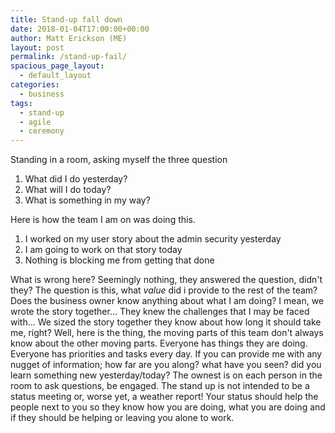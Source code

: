 ```yaml
---
title: Stand-up fall down
date: 2018-01-04T17:00:00+00:00
author: Matt Erickson (ME)
layout: post
permalink: /stand-up-fail/
spacious_page_layout:
  - default_layout
categories:
  - business
tags:
  - stand-up
  - agile
  - ceremony
---
```


Standing in a room, asking myself the three question
  1. What did I do yesterday?
  2. What will I do today?
  3. What is something in my way?

Here is how the team I am on was doing this.
  1. I worked on my user story about the admin security yesterday
  2. I am going to work on that story today
  3. Nothing is blocking me from getting that done

What is wrong here? Seemingly nothing, they answered the question, didn't they? The question is this, what _value_ did i provide to the rest of the team? Does the business owner know anything about what I am doing? I mean, we wrote the story together... They knew the challenges that I may be faced with... We sized the story together they know about how long it should take me, right? Well, here is the thing, the moving parts of this team don't always know about the other moving parts. Everyone has things they are doing. Everyone has priorities and tasks every day. If you can provide me with any nugget of information; how far are you along? what have you seen? did you learn something new yesterday/today? The ownest is on each person in the room to ask questions, be engaged. The stand up is not intended to be a status meeting or, worse yet, a weather report! Your status should help the people next to you so they know how you are doing, what you are doing and if they should be helping or leaving you alone to work.